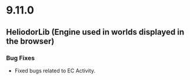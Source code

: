# 9.11.0

## HeliodorLib (Engine used in worlds displayed in the browser)

### Bug Fixes
- Fixed bugs related to EC Activity.
